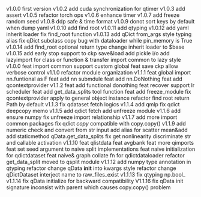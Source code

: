 v1.0.0
    first version
v1.0.2
    add cuda synchronization for qtimer
v1.0.3 
    add assert 
v1.0.5
    refactor torch ops
v1.0.6
    enhance timer
v1.0.7
    add freeze random seed
v1.0.8
    ddp safe & time format
v1.0.9
    donot sort keys by default when dump yaml 
v1.0.10
    add find root
v1.0.11
    add qtyping
v1.0.12
    add yaml inherit loader
    fix find_root function
v1.0.13
    add qDict from_args
    style typing alias
    fix qDict subclass copy bug with dataloader while pin_memory is True
v1.0.14
    add find_root optional return type
    change inherit loader to $base
v1.0.15
    add early stop support to ckp save&load
    add pickle i/o
    add lazyimport for class or function & transfer import common to lazy style 
v1.0.0
    feat import common support custom global
    feat save ckp allow verbose control
v1.1.0
    refactor module organization
v1.1.1
    feat global import nn.funtional as F
    feat add nn submdule
    feat add nn.DoNothing
    feat add qcontextprovider
v1.1.2
    feat add functional donothing
    feat recover support lr scheduler
    feat add get_data_splits tool function
    feat add freeze_module
    fix qcontextprovider apply to general object instance 
    refactor find root return Path by default 
v1.1.3
    fix qdataset fetch logics
v1.1.4
    add qmlp
    fix qdict deepcopy memo 
v1.1.5
    add qdict fetch
    add unfreeze module
v1.1.6
    add ensure numpy
    fix unfreeze import relationship
v1.1.7 
    add more import common packages
    fix qdict _copy_ compatible with copy.copy()
v1.1.9
    add numeric check and convert from str input
    add alias for scatter mean&add
    add staticmethod qData.get_data_splits
    fix get nonlinearity discriminate str and callable activation
v1.1.10
    feat qlistdata 
    feat avgbank
    feat more qimports
    feat set seed argument to naive split implementations
    feat naive initialization for qdictdataset
    feat naive& graph collate fn for qdictdataloader
    refactor get_data_split moved to qsplit module
v1.1.12
    add numpy type annotation in qtyping
    refactor change qData __init__ into kwargs style
    refactor change qDictDataset interject name to raw_files_exist 
v1.1.13
    fix qtyping np.bool_ 
v1.1.14
    fix qData initialize for backward compatibility
V1.1.16
    fix qData init signature inconsist with parent which causes copy.copy() problem
